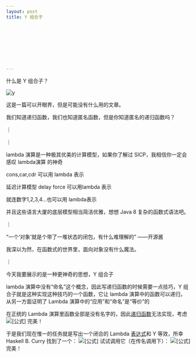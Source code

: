 ```yaml
---
layout: post
title: Y 组合子









---
```


什么是 Y 组合子？

![y](https://img1.doubanio.com/view/status/l/public/bc09fb7f07f253a.jpg)







这是一篇可以开眼界，但是可能没有什么用的文章。

我们知道递归函数，我们也知道匿名函数，但是你知道匿名的递归函数吗？

｜

｜

lambda 演算是一种极其优美的计算模型，如果你了解过 SICP，我相信你一定会感叹 lambda演算 的神奇

cons,car,cdr 可以用 lambda 表示

延迟计算模型 delay force 可以用lambda 表示

就连数字1,2,3,4...也可以用 lambda表示

并且这些语言大厦的底层模型相当简洁优雅，想想 Java 8 复杂的函数式语法吧。

｜

“一个‘对象’就是个带了一堆状态的闭包，有什么难理解的”		——开源酱

我深以为然，在函数式的世界里，面向对象没有什么魔法。

｜

今天我要展示的是一种更神奇的思想，Y 组合子

lambda 演算中没有“命名”这个概念，因此写递归函数的时候需要一点技巧，Y 组合子就是这种实现这种技巧的一个函数，它让 lambda 演算中的函数可以递归，从另一方面证明了 Lambda 演算中的“应用”和“命名”是“等价”的

在正统的 Lambda 演算里函数全部是没有名字的，因此[递归函数](https://www.zhihu.com/search?q=递归函数&search_source=Entity&hybrid_search_source=Entity&hybrid_search_extra={"sourceType"%3A"answer"%2C"sourceId"%3A23893046})无法实现，考虑
![[公式]](https://www.zhihu.com/equation?tex=%5Cmathrm%7Bfib%7D%3D%5Clambda+x.%5Cmathrm%7Bif%7D%28x%3E0%29%5C%2C%5Cmathrm%7Bthen%7D%5C%2C%28x+%5Ctimes+%28%5Cmathrm%7Bfib%7D%5C%2C%28x-1%29%29%29%5C%2C%5Cmathrm%7Belse%7D%5C%2C%281%29)
完美！

于是我们现在惟一的任务就是写出一个闭合的 Lambda [表达式](https://www.zhihu.com/search?q=表达式&search_source=Entity&hybrid_search_source=Entity&hybrid_search_extra={"sourceType"%3A"answer"%2C"sourceId"%3A23893046})和 Y 等效，所幸 Haskell B. Curry 找到了一个：
![[公式]](https://www.zhihu.com/equation?tex=Y+%3D+%5Clambda+f.%28%5Clambda+x+.f%5C%2C%28x%5C%2Cx%29%29%28%5Clambda+x+.f%5C%2C%28x%5C%2Cx%29%29)
试试调用它（在传名调用下）：
![[公式]](https://www.zhihu.com/equation?tex=%5Cbegin%7Beqnarray%7D%0AY%5C%2Cg+%26+%3D+%26+%28%5Clambda+x.+g%5C%2C%28x%5C%2Cx%29%29%28%5Clambda+x.+g%5C%2C%28x%5C%2Cx%29%29%5C%5C%0A%26%3D%26+g+%5C%2C%28%28%5Clambda+x.+g%5C%2C%28x%5C%2Cx%29%29%28%5Clambda+x.+g%5C%2C%28x%5C%2Cx%29%29%29+%5C%5C%0A%26%3D%26++g%5C%2C%28Y%5C%2Cg%29%0A%5Cend%7Beqnarray%7D)
完美！

